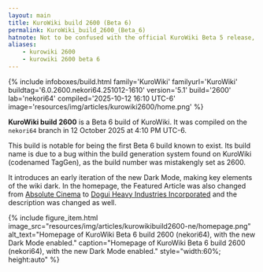 ```yaml
---
layout: main
title: KuroWiki build 2600 (Beta 6)
permalink: KuroWiki_build_2600_(Beta_6)
hatnote: Not to be confused with the official KuroWiki Beta 5 release, <a href='KuroWiki_build_2600'>KuroWiki build 2600 (main)</a>.
aliases:
    - kurowiki 2600
    - kurowiki 2600 beta 6
---
```

{% include infoboxes/build.html
family='KuroWiki'
familyurl='KuroWiki'
buildtag='6.0.2600.nekori64.251012-1610'
version='5.1'
build='2600'
lab='nekori64'
compiled='2025-10-12 16:10 UTC-6'
image='resources/img/articles/kurowiki2600/home.png'
%}

**KuroWiki build 2600** is a Beta 6 build of KuroWiki. It was compiled on the `nekori64` branch in 12 October 2025 at 4:10 PM UTC-6.

This build is notable for being the first Beta 6 build known to exist. Its build name is due to a bug within the build generation system found on KuroWiki (codenamed TagGen), as the build number was mistakengly set as 2600.

It introduces an early iteration of the new Dark Mode, making key elements of the wiki dark.
In the homepage, the Featured Article was also changed from [Absolute Cinema](Absolute_Cinema) to [Dogui Heavy Industries Incorporated](Dogui_Heavy_Industries_Incorporated) and the description was changed as well.

<div>
    {% include figure_item.html 
        image_src="resources/img/articles/kurowikibuild2600-ne/homepage.png" 
        alt_text="Homepage of KuroWiki Beta 6 build 2600 (nekori64), with the new Dark Mode enabled." 
        caption="Homepage of KuroWiki Beta 6 build 2600 (nekori64), with the new Dark Mode enabled."
        style="width:60%; height:auto" %}
</div>